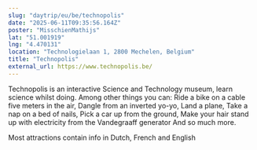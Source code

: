 ```yaml
---
slug: "daytrip/eu/be/technopolis"
date: "2025-06-11T09:35:56.164Z"
poster: "MisschienMathijs"
lat: "51.001919"
lng: "4.470131"
location: "Technologielaan 1, 2800 Mechelen, Belgium"
title: "Technopolis"
external_url: https://www.technopolis.be/
---
```

Technopolis is an interactive Science and Technology museum, learn science whilst doing.
Among other things you can: Ride a bike on a cable five meters in the air, Dangle from an inverted yo-yo, Land a plane, Take a nap on a bed of nails, Pick a car up from the ground, Make your hair stand up with electricity from the Vandegraaff generator
And so much more.

Most attractions contain info in Dutch, French and English

